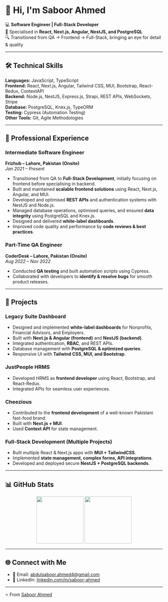# 👋 Hi, I'm Saboor Ahmed  

💻 **Software Engineer | Full-Stack Developer**  
🚀 Specialised in **React, Next.js, Angular, NestJS, and PostgreSQL**  
🔍 Transitioned from QA → Frontend → Full-Stack, bringing an eye for detail & quality  

---

## 🛠 Technical Skills  

**Languages:** JavaScript, TypeScript  
**Frontend:** React, Next.js, Angular, Tailwind CSS, MUI, Bootstrap, React-Redux, ContextAPI  
**Backend:** Node.js, NestJS, Express.js, Strapi, REST APIs, WebSockets, Stripe  
**Database:** PostgreSQL, Knex.js, TypeORM  
**Testing:** Cypress (Automation Testing)  
**Other Tools:** Git, Agile Methodologies  

---

## 💼 Professional Experience  

### Intermediate Software Engineer  
**Frizhub – Lahore, Pakistan (Onsite)**  
*Jan 2021 – Present*  
- Transitioned from QA to **Full-Stack Development**, initially focusing on frontend before specialising in backend.  
- Built and maintained **scalable frontend solutions** using React, Next.js, Angular, and MUI.  
- Developed and optimised **REST APIs** and authentication systems with NestJS and Node.js.  
- Managed database operations, optimised queries, and ensured **data integrity** using PostgreSQL and Knex.js.  
- Designed and delivered **white-label dashboards**.  
- Improved code quality and performance by **code reviews & best practices**.  

### Part-Time QA Engineer  
**CoderDesk – Lahore, Pakistan (Onsite)**  
*Aug 2022 – Nov 2022*  
- Conducted **QA testing** and built automation scripts using Cypress.  
- Collaborated with developers to **identify & resolve bugs** for smooth product releases.  

---

## 🚀 Projects  

### Legacy Suite Dashboard  
- Designed and implemented **white-label dashboards** for Nonprofits, Financial Advisors, and Employers.  
- Built with **Next.js & Angular (frontend)** and **NestJS (backend)**.  
- Integrated authentication, **RBAC**, and REST APIs.  
- Database management with **PostgreSQL & optimized queries**.  
- Responsive UI with **Tailwind CSS, MUI, and Bootstrap**.  

### JustPeople HRMS  
- Developed HRMS as **frontend developer** using React, Bootstrap, and React-Redux.  
- Integrated APIs for seamless user experiences.  

### Cheezious  
- Contributed to the **frontend development** of a well-known Pakistani fast-food brand.  
- Built with **Next.js + MUI**.  
- Used **Context API** for state management.  

### Full-Stack Development (Multiple Projects)  
- Built multiple React & Next.js apps with **MUI + TailwindCSS**.  
- Implemented **state management, complex forms, API integrations**.  
- Developed and deployed secure **NestJS + PostgreSQL backends**.  

---

## 📊 GitHub Stats  

<p align="center">
  <img src="https://github-readme-stats.vercel.app/api?username=saboor-ahmed&show_icons=true&theme=radical" height="150" />
  <img src="https://github-readme-stats.vercel.app/api/top-langs/?username=saboor-ahmed&layout=compact&theme=radical" height="150" />
</p>

---

## 🌐 Connect with Me  
- 📧 Email: [abdulsaboor.ahmed4@gmail.com](mailto:abdulsaboor.ahmed4@gmail.com)  
- 💼 LinkedIn: [linkedin.com/in/saboor-ahmed](https://www.linkedin.com/in/saboor-technologist/)

---

⭐ From [Saboor Ahmed](https://github.com/SaboorFrizhub)  

